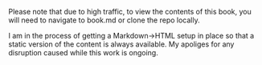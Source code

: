 Please note that due to high traffic, to view the contents of this book, you will need to navigate to book.md or clone the repo locally. 

I am in the process of getting a Markdown->HTML setup in place so that a static version of the content is always available. My apoliges for any disruption caused while this work is ongoing.